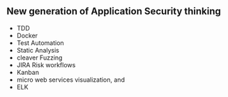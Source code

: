 ## New generation of Application Security thinking

- TDD
- Docker
- Test Automation
- Static Analysis
- cleaver Fuzzing
- JIRA Risk workflows
- Kanban
- micro web services visualization, and
- ELK
